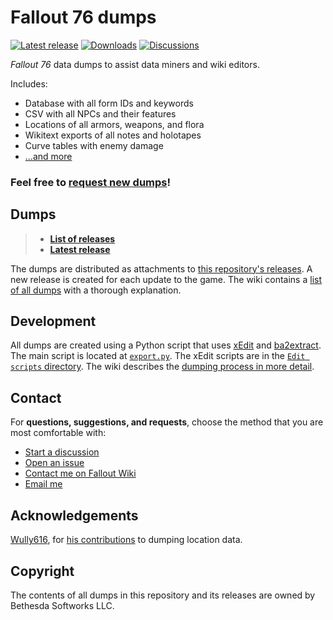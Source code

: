 # Fallout 76 dumps
[![Latest release](https://img.shields.io/github/release/FWDekker/fo76-dumps?style=for-the-badge)](https://github.com/FWDekker/fo76-dumps/releases/latest)
[![Downloads](https://img.shields.io/github/downloads/FWDekker/fo76-dumps/total?style=for-the-badge)](https://github.com/FWDekker/fo76-dumps/releases/zOverview)
[![Discussions](https://img.shields.io/github/discussions/FWDekker/fo76-dumps?style=for-the-badge)](https://github.com/FWDekker/fo76-dumps/discussions)

_Fallout 76_ data dumps to assist data miners and wiki editors.

Includes:
* Database with all form IDs and keywords
* CSV with all NPCs and their features
* Locations of all armors, weapons, and flora
* Wikitext exports of all notes and holotapes
* Curve tables with enemy damage
* [...and more](https://github.com/FWDekker/fo76-dumps/wiki/List-of-dumps)

### Feel free to [request new dumps](https://github.com/FWDekker/fo76-dumps/discussions)!

## Dumps
> * **[List of releases](https://github.com/FWDekker/fo76-dumps/releases/zOverview)**
> * **[Latest release](https://github.com/FWDekker/fo76-dumps/releases/latest)**

The dumps are distributed as attachments to
[this repository's releases](https://github.com/FWDekker/fo76-dumps/releases/zOverview).
A new release is created for each update to the game.
The wiki contains a [list of all dumps](https://github.com/FWDekker/fo76-dumps/wiki/List-of-dumps) with a thorough
explanation.

## Development
All dumps are created using a Python script that uses [xEdit](https://tes5edit.github.io/) and
[ba2extract](https://f4se.silverlock.org/).
The main script is located at [`export.py`](https://github.com/FWDekker/fo76-dumps/blob/master/export.py).
The xEdit scripts are in the
[`Edit scripts` directory](https://github.com/FWDekker/fo76-dumps/tree/master/Edit%20scripts).
The wiki describes the [dumping process in more detail](https://github.com/FWDekker/fo76-dumps/wiki/Generating-dumps).

## Contact
For **questions, suggestions, and requests**, choose the method that you are most comfortable with:

* [Start a discussion](https://github.com/FWDekker/fo76-dumps/discussions)
* [Open an issue](https://github.com/FWDekker/fo76-dumps/issues)
* [Contact me on Fallout Wiki](https://fallout.fandom.com/wiki/User_talk:FDekker)
* [Email me](https://fwdekker.com/about/)

## Acknowledgements
[Wully616](https://github.com/Wully616), for [his contributions](https://github.com/FWDekker/fo76-dumps/pull/20) to
dumping location data.

## Copyright
The contents of all dumps in this repository and its releases are owned by Bethesda Softworks LLC.
